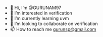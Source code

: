 - 👋 Hi, I’m @GURUNAM97
- 👀 I’m interested in verification
- 🌱 I’m currently learning uvm
- 💞️ I’m looking to collaborate on verification
- 📫 How to reach me gurunsp@gmail.com

<!---
GURUNAM97/GURUNAM97 is a ✨ special ✨ repository because its `README.md` (this file) appears on your GitHub profile.
You can click the Preview link to take a look at your changes.
--->
